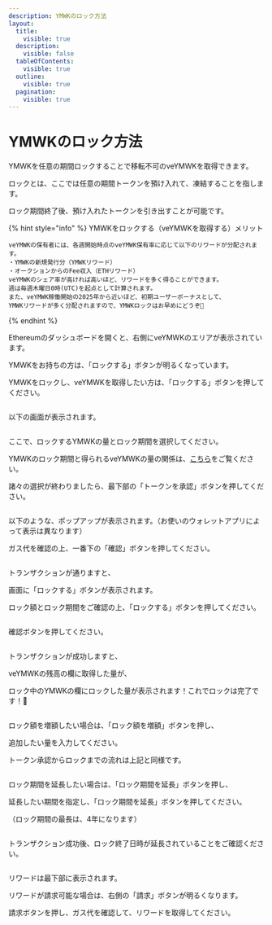 ```yaml
---
description: YMWKのロック方法
layout:
  title:
    visible: true
  description:
    visible: false
  tableOfContents:
    visible: true
  outline:
    visible: true
  pagination:
    visible: true
---
```


# YMWKのロック方法

YMWKを任意の期間ロックすることで移転不可のveYMWKを取得できます。

ロックとは、ここでは任意の期間トークンを預け入れて、凍結することを指します。

ロック期間終了後、預け入れたトークンを引き出すことが可能です。

{% hint style="info" %}
YMWKをロックする（veYMWKを取得する）メリット

```
veYMWKの保有者には、各週開始時点のveYMWK保有率に応じて以下のリワードが分配されます。
・YMWKの新規発行分（YMWKリワード）
・オークションからのFee収入（ETHリワード）
veYMWKのシェア率が高ければ高いほど、リワードを多く得ることができます。
週は毎週木曜日0時(UTC)を起点として計算されます。
また、veYMWK稼働開始の2025年から近いほど、初期ユーザーボーナスとして、
YMWKリワードが多く分配されますので、YMWKロックはお早めにどうぞ🚀
```
{% endhint %}

Ethereumのダッシュボードを開くと、右側にveYMWKのエリアが表示されています。

YMWKをお持ちの方は、「ロックする」ボタンが明るくなっています。

YMWKをロックし、veYMWKを取得したい方は、「ロックする」ボタンを押してください。

<figure><img src="../../.gitbook/assets/image (1).png" alt=""><figcaption></figcaption></figure>

以下の画面が表示されます。

<figure><img src="../../.gitbook/assets/image (2).png" alt=""><figcaption></figcaption></figure>

ここで、ロックするYMWKの量とロック期間を選択してください。

YMWKのロック期間と得られるveYMWKの量の関係は、[こちら](../../yamawake/ymwk-yamawake-dao-token.md#veymwktoha)をご覧ください。

諸々の選択が終わりましたら、最下部の「トークンを承認」ボタンを押してください。

<figure><img src="../../.gitbook/assets/image (3).png" alt=""><figcaption></figcaption></figure>

以下のような、ポップアップが表示されます。（お使いのウォレットアプリによって表示は異なります）

ガス代を確認の上、一番下の「確認」ボタンを押してください。

<figure><img src="../../.gitbook/assets/スクリーンショット 2025-03-30 14.30.35.png" alt=""><figcaption></figcaption></figure>

トランザクションが通りますと、

画面に「ロックする」ボタンが表示されます。

ロック額とロック期間をご確認の上、「ロックする」ボタンを押してください。

<figure><img src="../../.gitbook/assets/image (4).png" alt=""><figcaption></figcaption></figure>

確認ボタンを押してください。

<figure><img src="../../.gitbook/assets/スクリーンショット 2025-03-30 14.38.16.png" alt=""><figcaption></figcaption></figure>

トランザクションが成功しますと、

veYMWKの残高の欄に取得した量が、

ロック中のYMWKの欄にロックした量が表示されます！これでロックは完了です！🎉

<figure><img src="../../.gitbook/assets/image (5).png" alt=""><figcaption></figcaption></figure>

ロック額を増額したい場合は、「ロック額を増額」ボタンを押し、

追加したい量を入力してください。

トークン承認からロックまでの流れは上記と同様です。

<figure><img src="../../.gitbook/assets/image (7).png" alt=""><figcaption></figcaption></figure>

ロック期間を延長したい場合は、「ロック期間を延長」ボタンを押し、

延長したい期間を指定し、「ロック期間を延長」ボタンを押してください。

（ロック期間の最長は、4年になります）

<figure><img src="../../.gitbook/assets/image.png" alt=""><figcaption></figcaption></figure>

トランザクション成功後、ロック終了日時が延長されていることをご確認ください。

<figure><img src="../../.gitbook/assets/image (10).png" alt=""><figcaption></figcaption></figure>

リワードは最下部に表示されます。

リワードが請求可能な場合は、右側の「請求」ボタンが明るくなります。

請求ボタンを押し、ガス代を確認して、リワードを取得してください。
